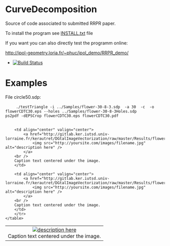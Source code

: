 # CurveDecomposition

Source of code associated to submitted RRPR paper.


To install the program see <a href="https://github.com/ngophuc/CurveDecomposition/blob/master/INSTALL.txt">INSTALL.txt</a> file


If you want you can also directly test the programm online:

http://ipol-geometry.loria.fr/~phuc/ipol_demo/RRPR_demo/


* [![Build Status](https://travis-ci.org/ngophuc/CurveDecomposition.svg?branch=master)](https://travis-ci.org/ngophuc/CurveDecomposition)

# Examples

<p>File <a herf="https://github.com/ngophuc/CurveDecomposition/blob/master/Samples/circle50.sdp">circle50.sdp: </p>&#x000A;&#x000A;
<pre class="code highlight js-syntax-highlight plaintext">
	<code>./testTriangle -i ../Samples/flower-30-8-3.sdp  -a 30  -c  -o flowerCDTC30.eps --holes ../Samples/flower-30-8-3Holes.sdp&#x000A;ps2pdf -dEPSCrop flowerCDTC30.eps flowerCDTC30.pdf&#x000A;</code>
</pre>&#x000A;&#x000A;
<p>
	<table cellpadding="5">
		<tr>
		<td align="center" valign="center">
			<a href="http://gitlab.ker.iutsd.univ-lorraine.fr/kerautret/DGtalImageVectorization/raw/master/Results/flowerCDTC30.pdf">
				<img src="http://yoursite.com/images/filename.jpg" alt="description here" />
			</a>	
		<br />
		Caption text centered under the image.
		</td>

		<td align="center" valign="center">
			<a href="http://gitlab.ker.iutsd.univ-lorraine.fr/kerautret/DGtalImageVectorization/raw/master/Results/flowerCDTC30.pdf">
				<img src="http://yoursite.com/images/filename.jpg" alt="description here" />
			</a>
		<br />
		Caption text centered under the image.
		</td>

		<td align="center" valign="center">
			<a href="http://gitlab.ker.iutsd.univ-lorraine.fr/kerautret/DGtalImageVectorization/raw/master/Results/flowerCDTC30.pdf">
				<img src="http://yoursite.com/images/filename.jpg" alt="description here" />
			</a>
		<br />
		Caption text centered under the image.
		</td>
		</tr>
	</table>
</p>